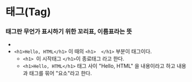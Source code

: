 # 태그(Tag)
### 태그란 무언가 표시하기 위한 꼬리표, 이름표라는 뜻
- 
- ```<h1>Hello, HTML</h1>``` 이 때의 ```<h1>  </h1>``` 부분이 태그이다.
  - ```<h1> ```이 시작태그 ```</h1>```이 종료태그 라고 한다.
  - ```<h1>Hello, HTML</h1>``` 태그 사이 "Hello, HTML" 을 내용이라고 하고 내용과 태그를 묶어 "요소"라고 한다.
